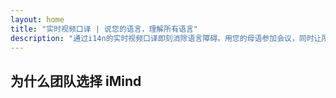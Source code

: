 ```yaml
---
layout: home
title: "实时视频口译 | 说您的语言，理解所有语言"
description: "通过i14n的实时视频口译即刻消除语言障碍。用您的母语参加会议，同时让所有人都能完美理解。当科技可以架起沟通的桥梁时，何必花时间学习新语言？"
---
```


<!-- text="专注于成长 — 让iMind处理语言问题。" -->
<!-- text="课堂需要数年时间；iMind今天就能实现所有语言的实时理解。" -->
<!-- text="投资发展，而不是翻译难题。iMind为您解释，让您专注创新。" -->

<HeroSection
title="实时**口译**视频会议"
text="课堂需要数年时间；iMind今天就能实现所有语言的实时理解。">
<AuthButton text="在线演示" buttonClass="brand"/>
<NavButton to="./guide/what-is-imind" buttonClass="alt" buttonLabel="什么是iMind？" />
</HeroSection>

<FeatureBlock :card="{
  title: '即时使用100多种语言交流',
  details: 'iMind使每位参与者都能使用母语自然交谈 — 实时进行，无需字幕，零延迟。',
    items: [
      '⚡︎ 自由发言 — 即刻被理解。',
      '✧ AI驱动的口译能捕捉语气、意图和行业专业术语。',
      '✧ 双向、连续的语音对语音口译，无需手动设置。',
    ],
  link: './guide/what-is-imind',
  src: {
    light: '1.png',
    dark: '1.png',
  },
  inversion: false
}" />

<FeatureBlock :card="{
  title: '口译背后的 `Mind`',
  details: 'iMind将每次多语言通话转化为清晰、可搜索的知识。',
  items: [
    '⚡︎ 即时搜索过去和当前会议的任何内容。自然提问，无需回看录音即可获得精确答案。',
    '✧ 永不错过任何会议的行动项目。我们的AI自动从对话中提取任务、负责人和截止日期。',
    '✧ AI会议摘要用任何语言即时提供要点，无需手动记录即可保持所有人步调一致。',
  ],
  link: '/guide/how-it-works#🧩-deep-memory-deep-understanding',
  src: {
    light: '2l.png',
    dark: '2d.png',
  },
  inversion: true
}" />

<FeatureBlock :card="{
  title: '专为正式会议打造 — 不只是聊天',
  details: 'iMind是专业级视频会议平台，而不是轻量级附加组件或插件。',
  items: [
    '✧ 1080p分辨率、智能噪音抑制和专注语音拾取。',
    '✧ 日程安排、会议管理、演示、录制和完整日历集成 — 一切内置，随时可用。',
    '⚡︎ 实时文字记录、参与者聊天，以及确保会议高效的AI助手。'
  ],
  link: '/guide/how-it-works',
  src: {
    light: '3l.png',
    dark: '3d.png',
  },
  inversion: false
}" />

<FeatureBlock
  :card="{
    title: '安全保密设计',
    details:
      'iMind专为重要对话而设计。虽然我们依赖一流的第三方基础设施，但机密性始终掌握在您手中。',
    items: [
      '⚡︎ 基于区域的隐私保护 — 选择数据处理地点。我们根据您的合规区域（如欧盟、美国、亚洲）路由所有口译、存储和分析。',
      '✧ 默认私密 — iMind本身**绝不**存储或使用您的内容用于训练、分析或第三方访问。',
      '✧ 架构合规 — 符合GDPR、CCPA和UAE PDPL要求，完全支持数据导出和删除权限。'
    ],
    link: '/guide/privacy-architecture',
    src: {
      light: '4.png',
      dark: '4.png',
    },
    inversion: true
  }"
/>

## 为什么团队选择 iMind

<BenefitsList :features="[
  {
    // icon: '🧠',
    title: '即刻理解 — 自然交谈',
    text: '零障碍的实时人工智能口译。参与者使用自己的**母语**交谈，听到他人发言时就如同使用同一种语言 — 完整保留语气、细微差别和情感表达。'
  },
  {
    // icon: '🚀',
    title: '超越语言学习的沟通方式',
    text: '无需花费2,000小时达到语言流利程度。iMind 即刻提供**专业级多语言交流**能力 — 无需任何培训。'
  },
  {
    // icon: '🌐',
    title: '畅通无阻地使用132种语言交流',
    text: '无需选择语言。无需协调翻译。iMind 自动**检测、适应和翻译** — 仿佛语言障碍从未存在。'
  },
  // {
  //   // icon: '🎯',
  //   title: '基于上下文而非短语的人工智能',
  //   text: '企业级口译服务，能够理解上下文、说话者意图和专业术语 — 即使在**法律、医疗或技术领域**也同样适用。'
  // }
]" />